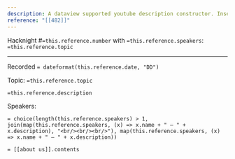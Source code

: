 ```yaml
---
description: A dataview supported youtube description constructor. Inserted hacknight reference will populate the necessary structured text for youtube video descriptions.
reference: "[[482]]"
---
```


Hacknight #`=this.reference.number` with `=this.reference.speakers`: `=this.reference.topic`

---

Recorded `= dateformat(this.reference.date, "DD")`

Topic: `=this.reference.topic` 

`=this.reference.description `


Speakers:

`= choice(length(this.reference.speakers) > 1, join(map(this.reference.speakers, (x) => x.name + " – " + x.description), "<br/><br/><br/>"), map(this.reference.speakers, (x) => x.name + " – " + x.description))`


`= [[about us]].contents`

